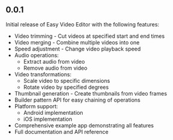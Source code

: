 ## 0.0.1

Initial release of Easy Video Editor with the following features:

- Video trimming - Cut videos at specified start and end times
- Video merging - Combine multiple videos into one
- Speed adjustment - Change video playback speed
- Audio operations:
  - Extract audio from video
  - Remove audio from video
- Video transformations:
  - Scale video to specific dimensions
  - Rotate video by specified degrees
- Thumbnail generation - Create thumbnails from video frames
- Builder pattern API for easy chaining of operations
- Platform support:
  - Android implementation
  - iOS implementation
- Comprehensive example app demonstrating all features
- Full documentation and API reference
